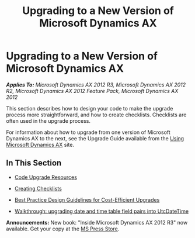 ﻿---
title: Upgrading to a New Version of Microsoft Dynamics AX
TOCTitle: Upgrading to a New Version
ms:assetid: 16d0d9e8-dc6a-45e8-867e-a55301e32910
ms:mtpsurl: https://msdn.microsoft.com/en-us/library/Aa588216(v=AX.60)
ms:contentKeyID: 35240663
ms.date: 05/18/2015
mtps_version: v=AX.60
---

# Upgrading to a New Version of Microsoft Dynamics AX 


_**Applies To:** Microsoft Dynamics AX 2012 R3, Microsoft Dynamics AX 2012 R2, Microsoft Dynamics AX 2012 Feature Pack, Microsoft Dynamics AX 2012_

This section describes how to design your code to make the upgrade process more straightforward, and how to create checklists. Checklists are often used in the upgrade process.

For information about how to upgrade from one version of Microsoft Dynamics AX to the next, see the Upgrade Guide available from the [Using Microsoft Dynamics AX](http://www.microsoft.com/download/en/details.aspx?id=12687) site.

## In This Section

  - [Code Upgrade Resources](code-upgrade-resources.md)

  - [Creating Checklists](creating-checklists.md)

  - [Best Practice Design Guidelines for Cost-Efficient Upgrades](best-practice-design-guidelines-for-cost-efficient-upgrades.md)

  - [Walkthrough: upgrading date and time table field pairs into UtcDateTime](walkthrough-upgrading-date-and-time-table-field-pairs-into-utcdatetime.md)

  
**Announcements:** New book: "Inside Microsoft Dynamics AX 2012 R3" now available. Get your copy at the [MS Press Store](https://www.microsoftpressstore.com/store/inside-microsoft-dynamics-ax-2012-r3-9780735685109).

